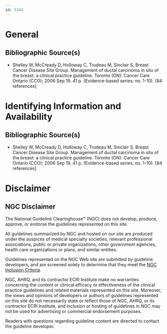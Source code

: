 ```yaml
---
id: 5344
---
```


# General

## Bibliographic Source(s)

- Shelley W, McCready D, Holloway C, Trudeau M, Sinclair S, Breast Cancer Disease Site Group. Management of ductal carcinoma in situ of the breast: a clinical practice guideline. Toronto (ON): Cancer Care Ontario (CCO); 2006 Sep 19. 41 p. (Evidence-based series; no. 1-10). [84 references]

# Identifying Information and Availability

## Bibliographic Source(s)

- Shelley W, McCready D, Holloway C, Trudeau M, Sinclair S, Breast Cancer Disease Site Group. Management of ductal carcinoma in situ of the breast: a clinical practice guideline. Toronto (ON): Cancer Care Ontario (CCO); 2006 Sep 19. 41 p. (Evidence-based series; no. 1-10). [84 references]

# Disclaimer

## NGC Disclaimer

The National Guideline Clearinghouse™ (NGC) does not develop, produce, approve, or endorse the guidelines represented on this site.

All guidelines summarized by NGC and hosted on our site are produced under the auspices of medical specialty societies, relevant professional associations, public or private organizations, other government agencies, health care organizations or plans, and similar entities.

Guidelines represented on the NGC Web site are submitted by guideline developers, and are screened solely to determine that they meet the [NGC Inclusion Criteria](/help-and-about/summaries/inclusion-criteria).

NGC, AHRQ, and its contractor ECRI Institute make no warranties concerning the content or clinical efficacy or effectiveness of the clinical practice guidelines and related materials represented on this site. Moreover, the views and opinions of developers or authors of guidelines represented on this site do not necessarily state or reflect those of NGC, AHRQ, or its contractor ECRI Institute, and inclusion or hosting of guidelines in NGC may not be used for advertising or commercial endorsement purposes.

Readers with questions regarding guideline content are directed to contact the guideline developer.

